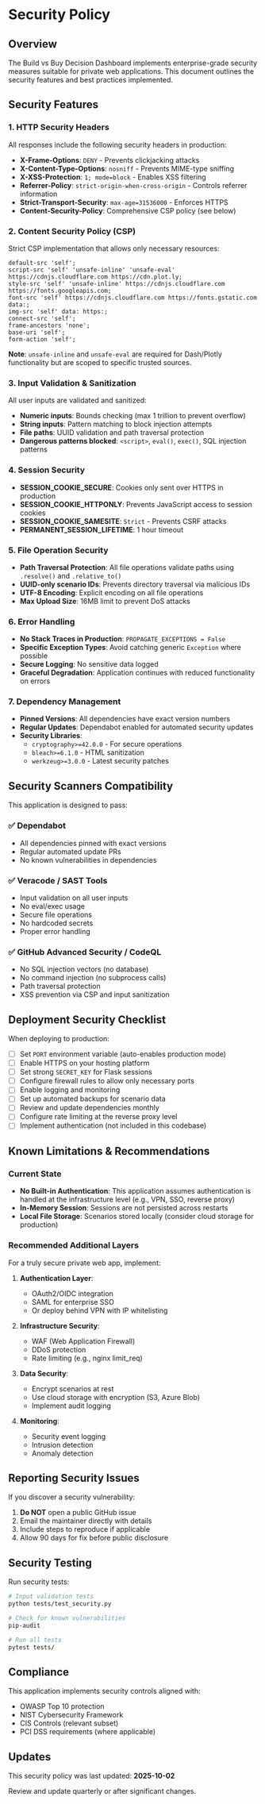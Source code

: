 # Security Policy

## Overview

The Build vs Buy Decision Dashboard implements enterprise-grade security measures suitable for private web applications. This document outlines the security features and best practices implemented.

## Security Features

### 1. **HTTP Security Headers**

All responses include the following security headers in production:

- **X-Frame-Options**: `DENY` - Prevents clickjacking attacks
- **X-Content-Type-Options**: `nosniff` - Prevents MIME-type sniffing
- **X-XSS-Protection**: `1; mode=block` - Enables XSS filtering
- **Referrer-Policy**: `strict-origin-when-cross-origin` - Controls referrer information
- **Strict-Transport-Security**: `max-age=31536000` - Enforces HTTPS
- **Content-Security-Policy**: Comprehensive CSP policy (see below)

### 2. **Content Security Policy (CSP)**

Strict CSP implementation that allows only necessary resources:

```
default-src 'self';
script-src 'self' 'unsafe-inline' 'unsafe-eval' https://cdnjs.cloudflare.com https://cdn.plot.ly;
style-src 'self' 'unsafe-inline' https://cdnjs.cloudflare.com https://fonts.googleapis.com;
font-src 'self' https://cdnjs.cloudflare.com https://fonts.gstatic.com data:;
img-src 'self' data: https:;
connect-src 'self';
frame-ancestors 'none';
base-uri 'self';
form-action 'self';
```

**Note**: `unsafe-inline` and `unsafe-eval` are required for Dash/Plotly functionality but are scoped to specific trusted sources.

### 3. **Input Validation & Sanitization**

All user inputs are validated and sanitized:

- **Numeric inputs**: Bounds checking (max 1 trillion to prevent overflow)
- **String inputs**: Pattern matching to block injection attempts
- **File paths**: UUID validation and path traversal protection
- **Dangerous patterns blocked**: `<script>`, `eval()`, `exec()`, SQL injection patterns

### 4. **Session Security**

- **SESSION_COOKIE_SECURE**: Cookies only sent over HTTPS in production
- **SESSION_COOKIE_HTTPONLY**: Prevents JavaScript access to session cookies
- **SESSION_COOKIE_SAMESITE**: `Strict` - Prevents CSRF attacks
- **PERMANENT_SESSION_LIFETIME**: 1 hour timeout

### 5. **File Operation Security**

- **Path Traversal Protection**: All file operations validate paths using `.resolve()` and `.relative_to()`
- **UUID-only scenario IDs**: Prevents directory traversal via malicious IDs
- **UTF-8 Encoding**: Explicit encoding on all file operations
- **Max Upload Size**: 16MB limit to prevent DoS attacks

### 6. **Error Handling**

- **No Stack Traces in Production**: `PROPAGATE_EXCEPTIONS = False`
- **Specific Exception Types**: Avoid catching generic `Exception` where possible
- **Secure Logging**: No sensitive data logged
- **Graceful Degradation**: Application continues with reduced functionality on errors

### 7. **Dependency Management**

- **Pinned Versions**: All dependencies have exact version numbers
- **Regular Updates**: Dependabot enabled for automated security updates
- **Security Libraries**: 
  - `cryptography>=42.0.0` - For secure operations
  - `bleach>=6.1.0` - HTML sanitization
  - `werkzeug>=3.0.0` - Latest security patches

## Security Scanners Compatibility

This application is designed to pass:

### ✅ Dependabot
- All dependencies pinned with exact versions
- Regular automated update PRs
- No known vulnerabilities in dependencies

### ✅ Veracode / SAST Tools
- Input validation on all user inputs
- No eval/exec usage
- Secure file operations
- No hardcoded secrets
- Proper error handling

### ✅ GitHub Advanced Security / CodeQL
- No SQL injection vectors (no database)
- No command injection (no subprocess calls)
- Path traversal protection
- XSS prevention via CSP and input sanitization

## Deployment Security Checklist

When deploying to production:

- [ ] Set `PORT` environment variable (auto-enables production mode)
- [ ] Enable HTTPS on your hosting platform
- [ ] Set strong `SECRET_KEY` for Flask sessions
- [ ] Configure firewall rules to allow only necessary ports
- [ ] Enable logging and monitoring
- [ ] Set up automated backups for scenario data
- [ ] Review and update dependencies monthly
- [ ] Configure rate limiting at the reverse proxy level
- [ ] Implement authentication (not included in this codebase)

## Known Limitations & Recommendations

### Current State
- **No Built-in Authentication**: This application assumes authentication is handled at the infrastructure level (e.g., VPN, SSO, reverse proxy)
- **In-Memory Session**: Sessions are not persisted across restarts
- **Local File Storage**: Scenarios stored locally (consider cloud storage for production)

### Recommended Additional Layers
For a truly secure private web app, implement:

1. **Authentication Layer**: 
   - OAuth2/OIDC integration
   - SAML for enterprise SSO
   - Or deploy behind VPN with IP whitelisting

2. **Infrastructure Security**:
   - WAF (Web Application Firewall)
   - DDoS protection
   - Rate limiting (e.g., nginx limit_req)

3. **Data Security**:
   - Encrypt scenarios at rest
   - Use cloud storage with encryption (S3, Azure Blob)
   - Implement audit logging

4. **Monitoring**:
   - Security event logging
   - Intrusion detection
   - Anomaly detection

## Reporting Security Issues

If you discover a security vulnerability:

1. **Do NOT** open a public GitHub issue
2. Email the maintainer directly with details
3. Include steps to reproduce if applicable
4. Allow 90 days for fix before public disclosure

## Security Testing

Run security tests:

```bash
# Input validation tests
python tests/test_security.py

# Check for known vulnerabilities
pip-audit

# Run all tests
pytest tests/
```

## Compliance

This application implements security controls aligned with:

- OWASP Top 10 protection
- NIST Cybersecurity Framework
- CIS Controls (relevant subset)
- PCI DSS requirements (where applicable)

## Updates

This security policy was last updated: **2025-10-02**

Review and update quarterly or after significant changes.

